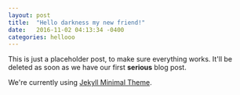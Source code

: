 ```yaml
---
layout: post
title:  "Hello darkness my new friend!"
date:   2016-11-02 04:13:34 -0400
categories: hellooo
---
```

This is just a placeholder post, to make sure everything works. It'll be deleted as soon as we have our first **serious** blog post.

We're currently using [Jekyll Minimal Theme](https://github.com/henrythemes/jekyll-minimal-theme).
